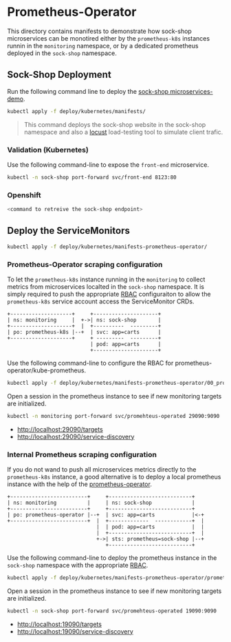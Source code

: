 # Prometheus-Operator

This directory contains manifests to demonstrate how sock-shop microservices can be monotired either by the `prometheus-k8s` instances runnin in the `monitoring` namespace, or by a dedicated prometheus deployed in the `sock-shop` namespace. 

## Sock-Shop Deployment

Run the following command line to deploy the [sock-shop microservices-demo](https://microservices-demo.github.io).

```bash
kubectl apply -f deploy/kubernetes/manifests/
```

> This command deploys the sock-shop website in the sock-shop namespace and also a [locust](https://locust.io) load-testing tool to simulate client trafic.

### Validation (Kubernetes)

Use the following command-line to expose the `front-end` microservice.

```bash
kubectl -n sock-shop port-forward svc/front-end 8123:80
```

### Openshift

```bash
<command to retreive the sock-shop endpoint>
```

## Deploy the ServiceMonitors

```bash
kubectl apply -f deploy/kubernetes/manifests-prometheus-operator/
```

### Prometheus-Operator scraping configuration

To let the `prometheus-k8s` instance running in the `monitoring` to collect metrics from microservices localted in the `sock-shop` namespace. It is simply required to push the appropriate [RBAC](./00_prometheus-k8s-crb.yaml) configuraiton to allow the `prometheus-k8s` service account access the ServiceMonitor CRDs.

```text
+--------------------+     +---------------------+
| ns: monitoring     |  +->| ns: sock-shop       |
+--------------------+  |  +----------  ---------+
| po: prometheus-k8s |--+  | svc: app=carts      |
+--------------------+     + ---------  ---------+
                           | pod: app=carts      |
                           +---------------------+
```

Use the following command-line to configure the RBAC for prometheus-operator/kube-prometheus.

```bash
kubectl apply -f deploy/kubernetes/manifests-prometheus-operator/00_prometheus-k8s-crb.yaml
```

Open a session in the prometheus instance to see if new monitoring targets are initialized.

```bash
kubectl -n monitoring port-forward svc/promehteus-operated 29090:9090
```

* <http://localhost:29090/targets>
* <http://localhost:29090/service-discovery>

### Internal Prometheus scraping configuration

If you do not wand to push all microservices metrics directly to the `prometheus-k8s` instance, a good alternative is to deploy a local prometheus instance with the help of the [prometheus-operator]().

```text
+-------------------------+     +---------------------------+
| ns: monitoring          |     | ns: sock-shop             |
+-------------------------+     +---------------------------+
| po: prometheus-operator |--+  | svc: app=carts            |<-+
+-------------------------+  |  +-------------  ------------+  |
                             |  | pod: app=carts            |  |
                             |  +---------------------------+  |
                             +->| sts: prometheus=sock-shop |--+
                                +---------------------------+
```

Use the following command-line to deploy the prometheus instance in the `sock-shop` namespace with the appropriate [RBAC](./prometheus-local/).

```bash
kubectl apply -f deploy/kubernetes/manifests-prometheus-operator/prometheus-local/sock-shop-prometheus.yaml
```

Open a session in the prometheus instance to see if new monitoring targets are initialized.

```bash
kubectl -n sock-shop port-forward svc/promehteus-operated 19090:9090
```

* <http://localhost:19090/targets>
* <http://localhost:19090/service-discovery>